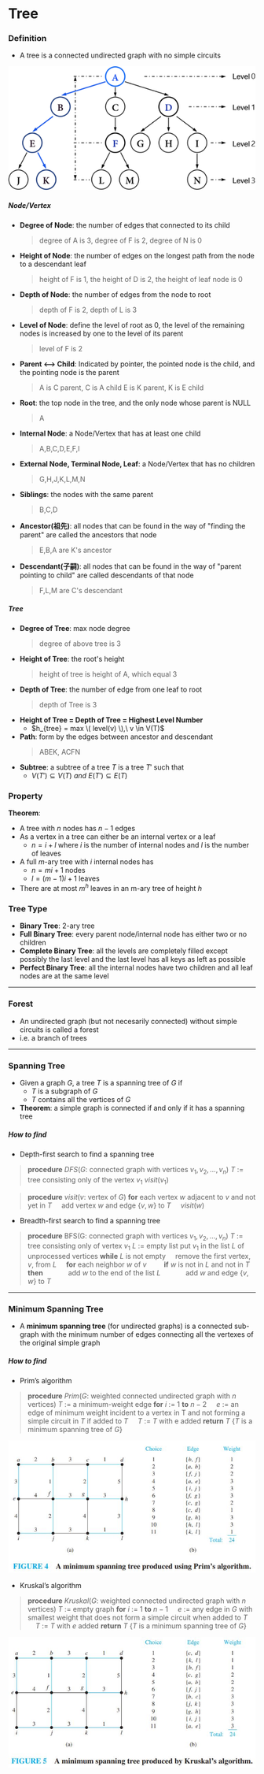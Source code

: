 # Tree

### Definition

* A tree is a connected undirected graph with no simple circuits

![tree-example.png](/data_structure/pic/tree_note_pic/tree_note_example.png)

##### Node/Vertex

* **Degree of Node**: the number of edges that connected to its child
	> degree of A is 3, degree of F is 2, degree of N is 0
* **Height of Node**: the number of edges on the longest path from the node to a descendant leaf
	> height of F is 1, the height of D is 2, the height of leaf node is 0
* **Depth of Node**: the number of edges from the node to root
	> depth of F is 2, depth of L is 3
* **Level of Node**: define the level of root as 0, the level of the remaining nodes is increased by one to the level of its parent
 	> level of F is 2
* **Parent <--> Child**: Indicated by pointer, the pointed node is the child, and the pointing node is the parent
	> A is C parent, C is A child
	> E is K parent, K is E child
* **Root**: the top node in the tree, and the only node whose parent is NULL
	> A
* **Internal Node**: a Node/Vertex that has at least one child
	> A,B,C,D,E,F,I
* **External Node, Terminal Node, Leaf**: a Node/Vertex that has no children
	> G,H,J,K,L,M,N
* **Siblings**: the nodes with the same parent
	> B,C,D
* **Ancestor(祖先)**: all nodes that can be found in the way of "finding the parent" are called the ancestors that node
	> E,B,A are K's ancestor
* **Descendant(子嗣)**: all nodes that can be found in the way of "parent pointing to child" are called descendants of that node
	> F,L,M are C's descendant

##### Tree

* **Degree of Tree**: max node degree
	> degree of above tree is 3
* **Height of Tree**: the root's height
	> height of tree is height of A, which equal 3
* **Depth of Tree**: the number of edge from one leaf to root
	> depth of Tree is 3
* **Height of Tree = Depth of Tree = Highest Level Number**
	* $h_{tree} = max \( level(v) \),\ v \in V(T)$
* **Path**: form by the edges between ancestor and descendant
	> ABEK, ACFN
* **Subtree**: a subtree of a tree $T$ is a tree $T'$ such that
	* $V(T') \subseteq V(T)\ and\ E(T') \subseteq E(T)$

### Property

**Theorem**:

* A tree with $n$ nodes has $n−1$ edges
* As a vertex in a tree can either be an internal vertex or a leaf
	* $n = i + l$ where $i$ is the number of internal nodes and $l$ is the number of leaves
* A full $m$-ary tree with $i$ internal nodes has
	* $n=mi+1$ nodes
	* $l=(m-1)i+1$ leaves
* There are at most $m^h$ leaves in an m-ary tree of height $h$

### Tree Type

* **Binary Tree**: 2-ary tree
* **Full Binary Tree**: every parent node/internal node has either two or no children
* **Complete Binary Tree**: all the levels are completely filled except possibly the last level and the last level has all keys as left as possible
* **Perfect Binary Tree**: all the internal nodes have two children and all leaf nodes are at the same level

---

### Forest

* An undirected graph (but not necesarily connected) without simple circuits is called a forest
* i.e. a branch of trees

---

### Spanning Tree

* Given a graph $G$, a tree $T$ is a spanning tree of $G$ if
	* $T$ is a subgraph of $G$
	* $T$ contains all the vertices of $G$
* **Theorem**: a simple graph is connected if and only if it has a spanning tree

##### How to find

* Depth-first search to find a spanning tree

> **procedure** $DFS$($G$: connected graph with vertices $v_1, v_2,…, v_n$)
> $T$ := tree consisting only of the vertex $v_1$
> $visit$($v_1$)

> **procedure** $visit$($v$: vertex of $G$)
> **for** each vertex $w$ adjacent to $v$ and not yet in $T$
> &nbsp;&nbsp;&nbsp;&nbsp;add vertex $w$ and edge {$v, w$} to $T$
> &nbsp;&nbsp;&nbsp;&nbsp;$visit$($w$)

* Breadth-first search to find a spanning tree

> **procedure** BFS(G: connected graph with vertices $v_1, v_2,…, v_n$)
> $T$ := tree consisting only of vertex $v_1$
> $L$ := empty list
> put $v_1$ in the list $L$ of unprocessed vertices
> **while** $L$ is not empty
> &nbsp;&nbsp;&nbsp;&nbsp;remove the first vertex, $v$, from $L$
> &nbsp;&nbsp;&nbsp;&nbsp;**for** each neighbor $w$ of $v$
> &nbsp;&nbsp;&nbsp;&nbsp;&nbsp;&nbsp;&nbsp;&nbsp;**if** $w$ is not in $L$ and not in $T$ **then**
> &nbsp;&nbsp;&nbsp;&nbsp;&nbsp;&nbsp;&nbsp;&nbsp;&nbsp;&nbsp;&nbsp;&nbsp;add $w$ to the end of the list $L$
> &nbsp;&nbsp;&nbsp;&nbsp;&nbsp;&nbsp;&nbsp;&nbsp;&nbsp;&nbsp;&nbsp;&nbsp;add $w$ and edge {$v, w$} to $T$

---

### Minimum Spanning Tree

* A **minimum spanning tree** (for undirected graphs) is a connected sub-graph with the minimum number of edges connecting all the vertexes of the original simple graph

##### How to find
* Prim’s algorithm

> **procedure** $Prim$($G$: weighted connected undirected graph with $n$ vertices)
> $T$ := a minimum-weight edge
> **for** $i$ := $1$ **to** $n − 2$
> &nbsp;&nbsp;&nbsp;&nbsp;$e$ := an edge of minimum weight incident to a vertex in T and not forming a simple circuit in $T$ if added to $T$
> &nbsp;&nbsp;&nbsp;&nbsp;$T$ := $T$ with e added
> **return** $T$ {$T$ is a minimum spanning tree of $G$}

![prim.JPG](/data_structure/pic/tree_note_pic/tree_note_prim.jpg)

* Kruskal’s algorithm

> **procedure** $Kruskal$($G$: weighted connected undirected graph with $n$ vertices)
> $T$ := empty graph
> **for** $i$ := $1$ **to** $n − 1$
> &nbsp;&nbsp;&nbsp;&nbsp;$e$ := any edge in $G$ with smallest weight that does not form a simple circuit when added to $T$
> &nbsp;&nbsp;&nbsp;&nbsp;$T$ := $T$ with $e$ added
> **return** $T$ {$T$ is a minimum spanning tree of $G$}

![kruskal.JPG](/data_structure/pic/tree_note_pic/tree_note_kruskal.jpg)
